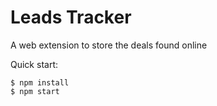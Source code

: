 # Leads Tracker

A web extension to store the deals found online

Quick start:

```
$ npm install
$ npm start
````

